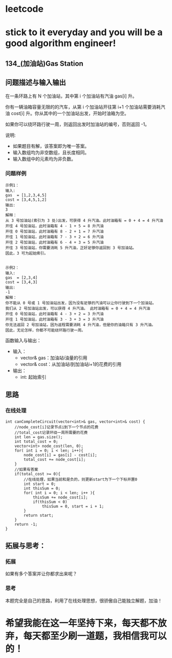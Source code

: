 # leetcode
# stick to it everyday and you will be a good algorithm engineer!
## 134_(加油站)Gas Station
## 问题描述与输入输出
在一条环路上有 N 个加油站，其中第 i 个加油站有汽油 gas[i] 升。

你有一辆油箱容量无限的的汽车，从第 i 个加油站开往第 i+1 个加油站需要消耗汽油 cost[i] 升。你从其中的一个加油站出发，开始时油箱为空。

如果你可以绕环路行驶一周，则返回出发时加油站的编号，否则返回 -1。

说明: 

* 如果题目有解，该答案即为唯一答案。
* 输入数组均为非空数组，且长度相同。
* 输入数组中的元素均为非负数。

### 问题样例

	示例1：
	输入:
	gas  = [1,2,3,4,5]
	cost = [3,4,5,1,2]
	输出:
	3
	解释：
	从 3 号加油站(索引为 3 处)出发，可获得 4 升汽油。此时油箱有 = 0 + 4 = 4 升汽油
	开往 4 号加油站，此时油箱有 4 - 1 + 5 = 8 升汽油
	开往 0 号加油站，此时油箱有 8 - 2 + 1 = 7 升汽油
	开往 1 号加油站，此时油箱有 7 - 3 + 2 = 6 升汽油
	开往 2 号加油站，此时油箱有 6 - 4 + 3 = 5 升汽油
	开往 3 号加油站，你需要消耗 5 升汽油，正好足够你返回到 3 号加油站。
	因此，3 可为起始索引。
	
	
	示例2：
	输入:
	gas  = [2,3,4]
	cost = [3,4,3]
	输出:
	-1
	解释：
	你不能从 0 号或 1 号加油站出发，因为没有足够的汽油可以让你行驶到下一个加油站。
	我们从 2 号加油站出发，可以获得 4 升汽油。 此时油箱有 = 0 + 4 = 4 升汽油
	开往 0 号加油站，此时油箱有 4 - 3 + 2 = 3 升汽油
	开往 1 号加油站，此时油箱有 3 - 3 + 3 = 3 升汽油
	你无法返回 2 号加油站，因为返程需要消耗 4 升汽油，但是你的油箱只有 3 升汽油。
	因此，无论怎样，你都不可能绕环路行驶一周。
	

函数输入与输出：
* 输入：
	* vector<int>& gas：加油站i油量的引用
	* vector<int>& cost：从加油站i到加油站i+1的花费的引用
* 输出：
	* int: 起始索引

## 思路			
### 在线处理
	
	int canCompleteCircuit(vector<int>& gas, vector<int>& cost) {
        //node_cost[i]记录节点i到下一个节点的花费
		//total_cost记录环绕一周所需要的花费
        int len = gas.size();
        int total_cost = 0;
        vector<int> node_cost(len, 0);
        for( int i = 0; i < len; i++){
            node_cost[i] = gas[i] - cost[i]; 
            total_cost += node_cost[i];
        }
        //如果有答案
        if(total_cost >= 0){
		    //在线处理，如果当前和是负的，则更新start为下一个下标并置0
            int start = 0;
            int thisSum = 0;
            for( int i = 0; i < len; i++ ){
                thisSum += node_cost[i];
                if(thisSum < 0)
                    thisSum = 0, start = i + 1;
            }
            return start;
        }
        return -1;
    }
	
	
## 拓展与思考：
### 拓展
如果有多个答案并让你都求出来呢？
### 思考
本题完全是自己的思路，利用了在线处理思想，很骄傲自己能独立解题，加油！
	  
# 希望我能在这一年坚持下来，每天都不放弃，每天都至少刷一道题，我相信我可以的！
